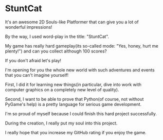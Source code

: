 # StuntCat

It's an awesome 2D Souls-like Platformer that can give you a lot of wonderful impressions!

By the way, I used word-play in the title: "StuntCat".

My game has really hard gameplay(its so-called mode: "Yes, honey, hurt me plenty!") and can you collect although 100 scores?

If you don't afraid let's play!

I'm opening for you the whole new world with such adventures and events that you can't imagine yourself!

First, I did it for learning new things(in particular, dive into work with computer graphics on a completely new level of quality).

Second, I want to be able to prove that Python(of course, not without PyGame's help) is a pretty language for serious game development.

I'm so proud of myself because I could finish this hard project successfully.

During the creation, I really put my soul into this project.

I really hope that you increase my GitHub rating if you enjoy the game.
